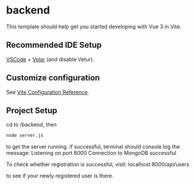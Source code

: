 # backend

This template should help get you started developing with Vue 3 in Vite.

## Recommended IDE Setup

[VSCode](https://code.visualstudio.com/) + [Volar](https://marketplace.visualstudio.com/items?itemName=Vue.volar) (and disable Vetur).

## Customize configuration

See [Vite Configuration Reference](https://vitejs.dev/config/).

## Project Setup
cd to /backend, then
```sh
node server.js
```

to get the server running. if successful, terminal should console.log the message:
Listening on port 8000
Connection to MongoDB successful

To check whether registration is successful, visit:
localhost:8000/api/users

to see if your newly registered user is there. 
